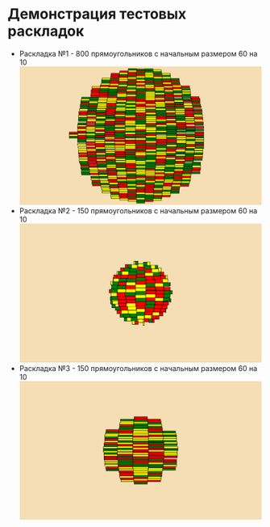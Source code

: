 # Демонстрация тестовых раскладок


- Раскладка №1 - 800 прямоугольников с начальным размером 60 на 10
 ![alt 800 прямоугольников с начальным размером 60 на 10](cloud_1.bmp)
- Раскладка №2 - 150 прямоугольников с начальным размером 60 на 10
 ![alt 150 прямоугольников с начальным размером 60 на 20](cloud_2.bmp)
- Раскладка №3 - 150 прямоугольников с начальным размером 60 на 10
 ![alt 150 прямоугольников с начальным размером 90 на 10](cloud_3.bmp)
